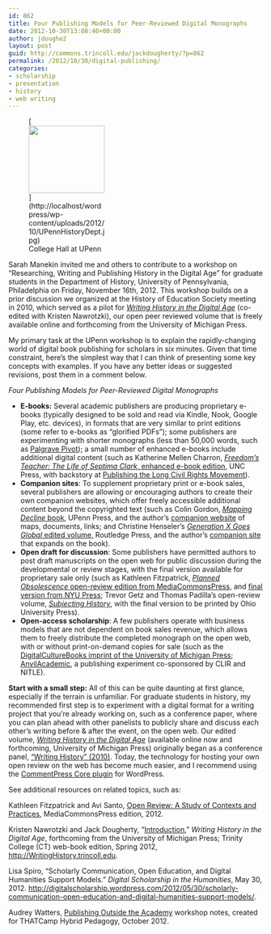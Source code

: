```yaml
---
id: 862
title: Four Publishing Models for Peer-Reviewed Digital Monographs
date: 2012-10-30T13:08:40+00:00
author: jdoughe2
layout: post
guid: http://commons.trincoll.edu/jackdougherty/?p=862
permalink: /2012/10/30/digital-publishing/
categories:
- scholarship
- presentation
- history
- web writing
---
```

<figure id="attachment_864" style="width: 150px" class="wp-caption alignright">[<img class="size-full wp-image-864" src="http://localhost/wordpress/wp-content/uploads/2012/10/UPennHistoryDept.jpg" alt="" width="150" height="133" />](http://localhost/wordpress/wp-content/uploads/2012/10/UPennHistoryDept.jpg)<figcaption class="wp-caption-text">College Hall at UPenn</figcaption></figure>

Sarah Manekin invited me and others to contribute to a workshop on &#8220;Researching, Writing and Publishing History in the Digital Age&#8221; for graduate students in the Department of History, University of Pennsylvania, Philadelphia on Friday, November 16th, 2012. This workshop builds on a prior discussion we organized at the History of Education Society meeting in 2010, which served as a pilot for _<a title="whda" href="http://writinghistory.trincoll.edu" target="_blank">Writing History in the Digital Age</a>_ (co-edited with Kristen Nawrotzki), our open peer reviewed volume that is freely available online and forthcoming from the University of Michigan Press.

My primary task at the UPenn workshop is to explain the rapidly-changing world of digital book publishing for scholars in six minutes. Given that time constraint, here&#8217;s the simplest way that I can think of presenting some key concepts with examples. If you have any better ideas or suggested revisions, post them in a comment below.

_Four Publishing Models for Peer-Reviewed Digital Monographs_

  * **E-books:** Several academic publishers are producing proprietary e-books (typically designed to be sold and read via Kindle, Nook, Google Play, etc. devices), in formats that are very similar to print editions (some refer to e-books as &#8220;glorified PDFs&#8221;); some publishers are experimenting with shorter monographs (less than 50,000 words, such as <a href="http://www.palgrave.com/pivot/" target="_blank">Palgrave Pivot</a>); a small number of enhanced e-books include additional digital content (such as Katherine Mellen Charron, <a title="Freedom's Teacher" href="http://uncpress.unc.edu/books/12244.html" target="_blank"><em>Freedom&#8217;s Teacher: The Life of Septima Clark</em>, enhanced e-book edition</a>, UNC Press, with backstory at <a title="LCRM" href="https://lcrm.lib.unc.edu/blog/index.php/2012/04/16/celebrating-freedoms-teacher-the-enhanced-e-book/" target="_blank">Publishing the Long Civil Rights Movement</a>).
  * **Companion sites**: To supplement proprietary print or e-book sales, several publishers are allowing or encouraging authors to create their own companion websites, which offer freely accessible additional content beyond the copyrighted text (such as Colin Gordon, <a href="http://www.upenn.edu/pennpress/book/14445.html" target="_blank"><em>Mapping Decline</em> book</a>, UPenn Press, and the author&#8217;s <a href="http://mappingdecline.lib.uiowa.edu/map/" target="_blank">companion website</a> of maps, documents, links; and Christine Henseler&#8217;s <a href="http://www.routledge.com/books/details/9780415699440/" target="_blank"><em>Generation X Goes Global</em> edited volume,</a> Routledge Press, and the author&#8217;s <a href="http://www.generationxgoesglobal.com/" target="_blank">companion site</a> that expands on the book).
  * **Open draft for discussion**: Some publishers have permitted authors to post draft manuscripts on the open web for public discussion during the developmental or review stages, with the final version available for proprietary sale only (such as Kathleen Fitzpatrick, <a href="http://mediacommons.futureofthebook.org/mcpress/plannedobsolescence/" target="_blank"><em>Planned Obsolescence</em> open-review edition from MediaCommonsPress</a>, and <a href="http://nyupress.org/books/book-details.aspx?bookId=5008#.UJAE9Gl27J4" target="_blank">final version from NYU Press</a>; Trevor Getz and Thomas Padilla&#8217;s open-review volume, _<a href="http://subjectinghistory.org/" target="_blank">Subjecting History</a>_, with the final version to be printed by Ohio University Press).
  * **Open-access scholarship**: A few publishers operate with business models that are not dependent on book sales revenue, which allows them to freely distribute the completed monograph on the open web, with or without print-on-demand copies for sale (such as the <a href="http://www.digitalculture.org/" target="_blank">DigitalCultureBooks imprint of the University of Michigan Press</a>; <a href="http://anvilacademic.org/" target="_blank">AnvilAcademic</a>, a publishing experiment co-sponsored by CLIR and NITLE).

**Start with a small step:** All of this can be quite daunting at first glance, especially if the terrain is unfamiliar. For graduate students in history, my recommended first step is to experiment with a digital format for a writing project that you&#8217;re already working on, such as a conference paper, where you can plan ahead with other panelists to publicly share and discuss each other&#8217;s writing before & after the event, on the open web. Our edited volume, _<a href="http://writinghistory.trincoll.edu" target="_blank">Writing History in the Digital Age</a>_ (available online now and forthcoming, University of Michigan Press) originally began as a conference panel, <a href="http://writinghistory.wp.trincoll.edu/" target="_blank">&#8220;Writing History&#8221; (2010)</a>. Today, the technology for hosting your own open review on the web has become much easier, and I recommend using the <a title="commentpress" href="http://cowriting.trincoll.edu/commentpress" target="_blank">CommentPress Core plugin</a> for WordPress.

See additional resources on related topics, such as:

Kathleen Fitzpatrick and Avi Santo, <a href="http://mediacommons.futureofthebook.org/mcpress/open-review/" target="_blank">Open Review: A Study of Contexts and Practices</a>, MediaCommonsPress edition, 2012.

Kristen Nawrotzki and Jack Dougherty, &#8220;<a href="http://writinghistory.trincoll.edu/introduction-2012-spring/" target="_blank">Introduction</a>,&#8221; _Writing History in the Digital Age_, forthcoming from the University of Michigan Press; Trinity College (CT) web-book edition, Spring 2012, http://WritingHistory.trincoll.edu.

Lisa Spiro, “Scholarly Communication, Open Education, and Digital Humanities Support Models.” _Digital Scholarship in the Humanities_, May 30, 2012. <a href="http://digitalscholarship.wordpress.com/2012/05/30/scholarly-communication-open-education-and-digital-humanities-support-models/" target="_blank">http://digitalscholarship.wordpress.com/2012/05/30/scholarly-communication-open-education-and-digital-humanities-support-models/</a>.

Audrey Watters, <a href="http://bit.ly/publishingoutsideac" target="_blank">Publishing Outside the Academy</a> workshop notes, created for THATCamp Hybrid Pedagogy, October 2012.
